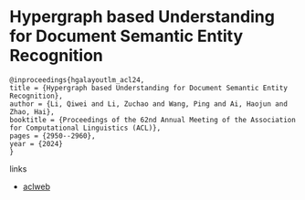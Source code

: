 # Hypergraph based Understanding for Document Semantic Entity Recognition

```
@inproceedings{hgalayoutlm_acl24,
title = {Hypergraph based Understanding for Document Semantic Entity Recognition},
author = {Li, Qiwei and Li, Zuchao and Wang, Ping and Ai, Haojun and Zhao, Hai},
booktitle = {Proceedings of the 62nd Annual Meeting of the Association for Computational Linguistics (ACL)},
pages = {2950--2960},
year = {2024}
}
```

links
- [aclweb](https://aclanthology.org/2024.acl-long.162)
